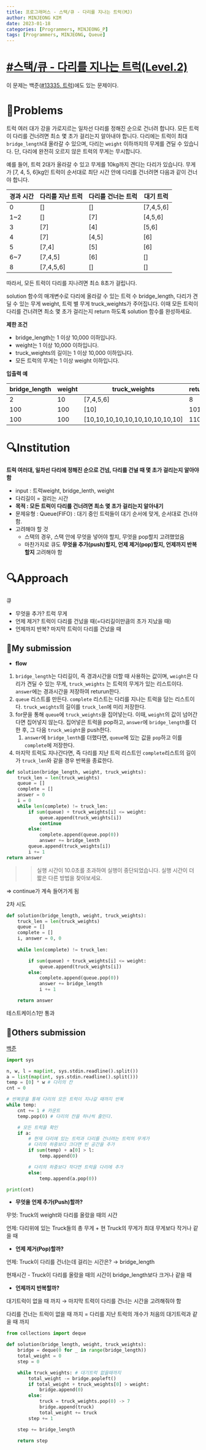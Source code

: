 ```yaml
---
title: 프로그래머스 - 스택/큐 - 다리를 지나는 트럭(MJ)
author: MINJEONG KIM
date: 2023-01-18
categories: [Programmers, MINJEONG_P]
tags: [Programmers, MINJEONG, Queue]
---
```


# [#**스택/큐 - 다리를 지나는 트럭(Level.2)**](https://school.programmers.co.kr/learn/courses/30/lessons/42583)

이 문제는 백준([#13335. 트럭](https://www.acmicpc.net/problem/13335))에도 있는 문제이다.

# 📖Problems

트럭 여러 대가 강을 가로지르는 일차선 다리를 정해진 순으로 건너려 합니다. 모든 트럭이 다리를 건너려면 최소 몇 초가 걸리는지 알아내야 합니다. 다리에는 트럭이 최대 `bridge_length`대 올라갈 수 있으며, 다리는 `weight` 이하까지의 무게를 견딜 수 있습니다. 단, 다리에 완전히 오르지 않은 트럭의 무게는 무시합니다.

예를 들어, 트럭 2대가 올라갈 수 있고 무게를 10kg까지 견디는 다리가 있습니다. 무게가 [7, 4, 5, 6]kg인 트럭이 순서대로 최단 시간 안에 다리를 건너려면 다음과 같이 건너야 합니다.

| 경과 시간 | 다리를 지난 트럭 | 다리를 건너는 트럭 | 대기 트럭 |
| --- | --- | --- | --- |
| 0 | [] | [] | [7,4,5,6] |
| 1~2 | [] | [7] | [4,5,6] |
| 3 | [7] | [4] | [5,6] |
| 4 | [7] | [4,5] | [6] |
| 5 | [7,4] | [5] | [6] |
| 6~7 | [7,4,5] | [6] | [] |
| 8 | [7,4,5,6] | [] | [] |

따라서, 모든 트럭이 다리를 지나려면 최소 8초가 걸립니다.

solution 함수의 매개변수로 다리에 올라갈 수 있는 트럭 수 bridge_length, 다리가 견딜 수 있는 무게 weight, 트럭 별 무게 truck_weights가 주어집니다. 이때 모든 트럭이 다리를 건너려면 최소 몇 초가 걸리는지 return 하도록 solution 함수를 완성하세요.

**제한 조건**

- bridge_length는 1 이상 10,000 이하입니다.
- weight는 1 이상 10,000 이하입니다.
- truck_weights의 길이는 1 이상 10,000 이하입니다.
- 모든 트럭의 무게는 1 이상 weight 이하입니다.

**입출력 예**

| bridge_length | weight | truck_weights | return |
| --- | --- | --- | --- |
| 2 | 10 | [7,4,5,6] | 8 |
| 100 | 100 | [10] | 101 |
| 100 | 100 | [10,10,10,10,10,10,10,10,10,10] | 110 |

# 🔍Institution

**트럭 여러대, 일차선 다리에 정해진 순으로 건넘, 다리를 건널 때 몇 초가 걸리는지 알아야 함**

- input : 트럭weight, bridge_lenth, weight
- 다리길이 = 걸리는 시간
- **목적 : 모든 트럭이 다리를 건너려면 최소 몇 초가 걸리는지 알아내기**
- 문제유형 : Queue(FIFO) : 대기 중인 트럭들이 대기 순서에 맞게, 순서대로 건너야 함.
- 고려해야 할 것
    - 스택의 경우, 스택 안에 무엇을 넣어야 할지, 무엇을 pop할지 고려했었음
    - 마찬가지로 큐도 **무엇을 추가(push)할지, 언제 제거(pop)할지, 언제까지 반복할지** 고려해야 함

# 🔍Approach

큐

- 무엇을 추가? 트럭 무게
- 언제 제거? 트럭이 다리를 건넜을 때(=다리길이만큼의 초가 지났을 때)
- 언제까지 반복? 마지막 트럭이 다리를 건넜을 때

## 🚩My submission

- **flow**
1. `bridge_length`는 다리길이, 즉 경과시간을 더할 때 사용하는 값이며, `weight`은 다리가 견딜 수 있는 무게, `truck_weights` 는 트럭의 무게가 있는 리스트이다. `answer`에는 경과시간을 저장하여 returun한다.
2. `queue` 리스트를 만든다. `complete` 리스트는 다리를 지나는 트럭을 담는 리스트이다. `truck_weights`의 길이를 `truck_len`에 미리 저장한다.
3. for문을 통해 `queue`에 `truck_weights`을 집어넣는다. 이때, `weight`의 값이 넘어간다면 집어넣지 않는다. 집어넣은 트럭을 pop하고, `answer`에 `bridge_length`를 더한 후, 그 다음 `truck_weight`을 push한다.
    1. `answer`에 `bridge_lenth`를 더했다면, `queue`에 있는 값을 `pop`하고 이를 `complete`에 저장한다.
4. 마지막 트럭도 지나간다면, 즉 다리를 지난 트럭 리스트인 `complete`리스트의 길이가 `truck_len`와 같을 경우 반복을 종료한다.

```python
def solution(bridge_length, weight, truck_weights):
    truck_len = len(truck_weights)
    queue = []
    complete = []
    answer = 0
    i = 0
    while len(complete) != truck_len:
        if sum(queue) + truck_weights[i] <= weight:
            queue.append(truck_weights[i])
            continue
        else:
            complete.append(queue.pop(0))
            answer += bridge_lenth
        queue.append(truck_weights[i])
        i += 1
return answer
```

>> 실행 시간이 10.0초를 초과하여 실행이 중단되었습니다. 실행 시간이 더 짧은 다른 방법을 찾아보세요.

=> continue가 계속 들어가게 됨

2차 시도

```python
def solution(bridge_length, weight, truck_weights):
    truck_len = len(truck_weights)
    queue = []
    complete = []
    i, answer = 0, 0
    
    while len(complete) != truck_len:

        if sum(queue) + truck_weights[i] <= weight:
            queue.append(truck_weights[i])
        else:
            complete.append(queue.pop(0))
            answer += bridge_length
            i += 1

    return answer
```

테스트케이스1만 통과

## 🚩Others submission

[백준](https://fre2-dom.tistory.com/432)

```python
import sys

n, w, l = map(int, sys.stdin.readline().split())
a = list(map(int, sys.stdin.readline().split()))
temp = [0] * w # 다리의 칸
cnt = 0

# 반복문을 통해 다리의 모든 트럭이 지나갈 때까지 반복
while temp:
    cnt += 1 # 카운트
    temp.pop(0) # 다리의 칸을 하나씩 줄인다.

    # 모든 트럭을 확인
    if a:
        # 현재 다리에 있는 트럭과 다리를 건너려는 트럭의 무게가
        # 다리의 하중보다 크다면 빈 공간을 추가
        if sum(temp) + a[0] > l:
            temp.append(0)

        # 다리의 하중보다 작다면 트럭을 다리에 추가
        else:
            temp.append(a.pop(0))

print(cnt)
```

- **무엇을 언제 추가(Push)할까?**

무엇: Truck의 weight와 다리를 올랐을 때의 시간

언제: 다리위에 있는 Truck들의 총 무게 + 현 Truck의 무게가 최대 무게보다 작거나 같을 때

- **언제 제거(Pop)할까?**

언제: Truck이 다리를 건너는데 걸리는 시간은? → bridge_length

현재시간 - Truck이 다리를 올랐을 때의 시간이 bridge_length보다 크거나 같을 때

- **언제까지 반복할까?**

대기트럭이 없을 때 까지 → 마지막 트럭이 다리를 건너는 시간을 고려해줘야 함

다리를 건너는 트럭이 없을 때 까지 = 다리를 지난 트럭의 개수가 처음의 대기트럭과 같을 때 까지

```python
from collections import deque

def solution(bridge_length, weight, truck_weights):
    bridge = deque(0 for _ in range(bridge_length))
    total_weight = 0
    step = 0

    while truck_weights: # 대기트럭 없을때까지
        total_weight -= bridge.popleft()
        if total_weight + truck_weights[0] > weight:
            bridge.append(0)
        else:
            truck = truck_weights.pop(0) -> 7
            bridge.append(truck)
            total_weight += truck
        step += 1

    step += bridge_length

    return step
```
